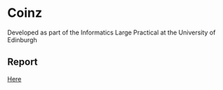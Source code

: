 # Coinz
Developed as part of the Informatics Large Practical at the University of Edinburgh
## Report
[Here](https://github.com/patriciam97/Coinz/blob/master/Informatics_Large_Practical_Report%20(1).pdf)

